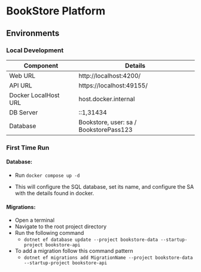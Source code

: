 BookStore Platform
==================

Environments
------------

### Local Development

| Component | Details |
| --------- | ------- |
| Web URL   | http://localhost:4200/ |
| API URL   | https://localhost:49155/ |
| Docker LocalHost URL | host.docker.internal |
| DB Server | ::1,31434 |
| Database  | Bookstore, user: sa / BookstorePass123 |

### First Time Run

#### Database:

- Run `docker compose up -d`

- This will configure the SQL database, set its name, and configure the SA with the details found in docker.

#### Migrations:

- Open a terminal
- Navigate to the root project directory
- Run the following command
	-  `dotnet ef database update --project bookstore-data --startup-project bookstore-api`
- To add a migration follow this command pattern
	- `dotnet ef migrations add MigrationName --project bookstore-data --startup-project bookstore-api`

